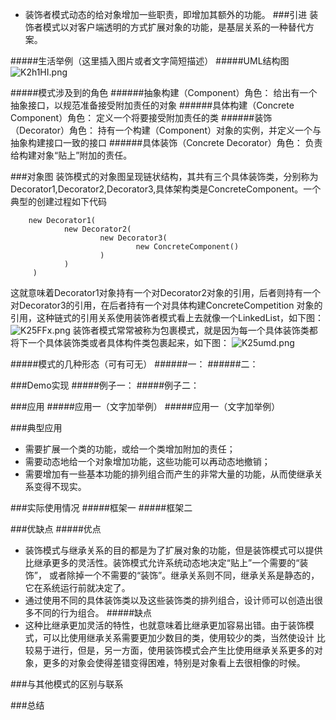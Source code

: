 - 装饰者模式动态的给对象增加一些职责，即增加其额外的功能。
###引进
装饰者模式以对客户端透明的方式扩展对象的功能，是基层关系的一种替代方案。

#####生活举例（这里插入图片或者文字简短描述）
#####UML结构图
![K2h1HI.png](https://s2.ax1x.com/2019/10/29/K2h1HI.png)

#####模式涉及到的角色
######抽象构建（Component）角色：
给出有一个抽象接口，以规范准备接受附加责任的对象
######具体构建（Concrete Component）角色：
定义一个将要接受附加责任的类
######装饰（Decorator）角色：
持有一个构建（Component）对象的实例，并定义一个与抽象构建接口一致的接口
######具体装饰（Concrete Decorator）角色：
负责给构建对象“贴上”附加的责任。

###对象图
装饰模式的对象图呈现链状结构，其共有三个具体装饰类，分别称为Decorator1,Decorator2,Decorator3,具体架构类是ConcreteComponent。一个
典型的创建过程如下代码
```
    new Decorator1(
            new Decorator2(
                    new Decorator3(
                            new ConcreteComponent()
                    )
            )       
     )
```
这就意味着Decorator1对象持有一个对Decorator2对象的引用，后者则持有一个对Decorator3的引用，在后者持有一个对具体构建ConcreteCompetition
对象的引用，这种链式的引用关系使用装饰者模式看上去就像一个LinkedList，如下图：
![K25FFx.png](https://s2.ax1x.com/2019/10/29/K25FFx.png)
装饰者模式常常被称为包裹模式，就是因为每一个具体装饰类都将下一个具体装饰类或者具体构件类包裹起来，如下图：
![K25umd.png](https://s2.ax1x.com/2019/10/29/K25umd.png)

#####模式的几种形态（可有可无）
######一：
######二：

###Demo实现
#####例子一：
#####例子二：

###应用
#####应用一（文字加举例）
#####应用一（文字加举例）

###典型应用
- 需要扩展一个类的功能，或给一个类增加附加的责任；
- 需要动态地给一个对象增加功能，这些功能可以再动态地撤销；
- 需要增加有一些基本功能的排列组合而产生的非常大量的功能，从而使继承关系变得不现实。


###实际使用情况
#####框架一
#####框架二

###优缺点
#####优点
- 装饰模式与继承关系的目的都是为了扩展对象的功能，但是装饰模式可以提供比继承更多的灵活性。装饰模式允许系统动态地决定“贴上”一个需要的“装饰”，
或者除掉一个不需要的“装饰”。继承关系则不同，继承关系是静态的，它在系统运行前就决定了。
- 通过使用不同的具体装饰类以及这些装饰类的排列组合，设计师可以创造出很多不同的行为组合。
#####缺点
- 这种比继承更加灵活的特性，也就意味着比继承更加容易出错。由于装饰模式，可以比使用继承关系需要更加少数目的类，使用较少的类，当然使设计
比较易于进行，但是，另一方面，使用装饰模式会产生比使用继承关系更多的对象，更多的对象会使得差错变得困难，特别是对象看上去很相像的时候。

###与其他模式的区别与联系

###总结




